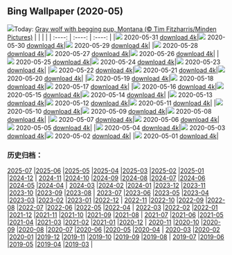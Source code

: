 ## Bing Wallpaper (2020-05)
![](http://cn.bing.com/th?id=OHR.WolfPup_EN-US2607981923_UHD.jpg&w=1000)Today: [Gray wolf with begging pup, Montana (© Tim Fitzharris/Minden Pictures)](http://cn.bing.com/th?id=OHR.WolfPup_EN-US2607981923_UHD.jpg)
|      |      |      |
| :----: | :----: | :----: |
|![](http://cn.bing.com/th?id=OHR.WolfPup_EN-US2607981923_UHD.jpg&pid=hp&w=384&h=216&rs=1&c=4) 2020-05-31 [download 4k](http://cn.bing.com/th?id=OHR.WolfPup_EN-US2607981923_UHD.jpg)|![](http://cn.bing.com/th?id=OHR.SantaCruzRiver_EN-US2549480300_UHD.jpg&pid=hp&w=384&h=216&rs=1&c=4) 2020-05-30 [download 4k](http://cn.bing.com/th?id=OHR.SantaCruzRiver_EN-US2549480300_UHD.jpg)|![](http://cn.bing.com/th?id=OHR.MarleyBeach_EN-US2494809879_UHD.jpg&pid=hp&w=384&h=216&rs=1&c=4) 2020-05-29 [download 4k](http://cn.bing.com/th?id=OHR.MarleyBeach_EN-US2494809879_UHD.jpg)|
|![](http://cn.bing.com/th?id=OHR.OldManWhiskers_EN-US2440561174_UHD.jpg&pid=hp&w=384&h=216&rs=1&c=4) 2020-05-28 [download 4k](http://cn.bing.com/th?id=OHR.OldManWhiskers_EN-US2440561174_UHD.jpg)|![](http://cn.bing.com/th?id=OHR.EvergladesShowers_EN-US2388821919_UHD.jpg&pid=hp&w=384&h=216&rs=1&c=4) 2020-05-27 [download 4k](http://cn.bing.com/th?id=OHR.EvergladesShowers_EN-US2388821919_UHD.jpg)|![](http://cn.bing.com/th?id=OHR.CheetahCubs_EN-US2332035796_UHD.jpg&pid=hp&w=384&h=216&rs=1&c=4) 2020-05-26 [download 4k](http://cn.bing.com/th?id=OHR.CheetahCubs_EN-US2332035796_UHD.jpg)|
|![](http://cn.bing.com/th?id=OHR.FreedomWall_EN-US2277219831_UHD.jpg&pid=hp&w=384&h=216&rs=1&c=4) 2020-05-25 [download 4k](http://cn.bing.com/th?id=OHR.FreedomWall_EN-US2277219831_UHD.jpg)|![](http://cn.bing.com/th?id=OHR.GreenanMaze_EN-US2220471188_UHD.jpg&pid=hp&w=384&h=216&rs=1&c=4) 2020-05-24 [download 4k](http://cn.bing.com/th?id=OHR.GreenanMaze_EN-US2220471188_UHD.jpg)|![](http://cn.bing.com/th?id=OHR.SunSalutation_EN-US2164003866_UHD.jpg&pid=hp&w=384&h=216&rs=1&c=4) 2020-05-23 [download 4k](http://cn.bing.com/th?id=OHR.SunSalutation_EN-US2164003866_UHD.jpg)|
|![](http://cn.bing.com/th?id=OHR.ReichenbachFalls_EN-US9352987746_UHD.jpg&pid=hp&w=384&h=216&rs=1&c=4) 2020-05-22 [download 4k](http://cn.bing.com/th?id=OHR.ReichenbachFalls_EN-US9352987746_UHD.jpg)|![](http://cn.bing.com/th?id=OHR.JeffHanson_EN-US3686199488_UHD.jpg&pid=hp&w=384&h=216&rs=1&c=4) 2020-05-21 [download 4k](http://cn.bing.com/th?id=OHR.JeffHanson_EN-US3686199488_UHD.jpg)|![](http://cn.bing.com/th?id=OHR.LavenderBee_EN-US2922501458_UHD.jpg&pid=hp&w=384&h=216&rs=1&c=4) 2020-05-20 [download 4k](http://cn.bing.com/th?id=OHR.LavenderBee_EN-US2922501458_UHD.jpg)|
|![](http://cn.bing.com/th?id=OHR.RoaringFork_EN-US2762183808_UHD.jpg&pid=hp&w=384&h=216&rs=1&c=4) 2020-05-19 [download 4k](http://cn.bing.com/th?id=OHR.RoaringFork_EN-US2762183808_UHD.jpg)|![](http://cn.bing.com/th?id=OHR.QatarMuseum_EN-US2624327100_UHD.jpg&pid=hp&w=384&h=216&rs=1&c=4) 2020-05-18 [download 4k](http://cn.bing.com/th?id=OHR.QatarMuseum_EN-US2624327100_UHD.jpg)|![](http://cn.bing.com/th?id=OHR.LofotenIslands_EN-US2533248925_UHD.jpg&pid=hp&w=384&h=216&rs=1&c=4) 2020-05-17 [download 4k](http://cn.bing.com/th?id=OHR.LofotenIslands_EN-US2533248925_UHD.jpg)|
|![](http://cn.bing.com/th?id=OHR.ArmedForces_EN-US2469522869_UHD.jpg&pid=hp&w=384&h=216&rs=1&c=4) 2020-05-16 [download 4k](http://cn.bing.com/th?id=OHR.ArmedForces_EN-US2469522869_UHD.jpg)|![](http://cn.bing.com/th?id=OHR.NorthRimOpens_EN-US8744833658_UHD.jpg&pid=hp&w=384&h=216&rs=1&c=4) 2020-05-15 [download 4k](http://cn.bing.com/th?id=OHR.NorthRimOpens_EN-US8744833658_UHD.jpg)|![](http://cn.bing.com/th?id=OHR.BaliRiceHarvest_EN-US2268300291_UHD.jpg&pid=hp&w=384&h=216&rs=1&c=4) 2020-05-14 [download 4k](http://cn.bing.com/th?id=OHR.BaliRiceHarvest_EN-US2268300291_UHD.jpg)|
|![](http://cn.bing.com/th?id=OHR.MooseWatching_EN-US2214823502_UHD.jpg&pid=hp&w=384&h=216&rs=1&c=4) 2020-05-13 [download 4k](http://cn.bing.com/th?id=OHR.MooseWatching_EN-US2214823502_UHD.jpg)|![](http://cn.bing.com/th?id=OHR.FlorenceNightingale_EN-US2120799578_UHD.jpg&pid=hp&w=384&h=216&rs=1&c=4) 2020-05-12 [download 4k](http://cn.bing.com/th?id=OHR.FlorenceNightingale_EN-US2120799578_UHD.jpg)|![](http://cn.bing.com/th?id=OHR.OldPatriarchTree_EN-US1608150295_UHD.jpg&pid=hp&w=384&h=216&rs=1&c=4) 2020-05-11 [download 4k](http://cn.bing.com/th?id=OHR.OldPatriarchTree_EN-US1608150295_UHD.jpg)|
|![](http://cn.bing.com/th?id=OHR.ZebraMom_EN-US1905224456_UHD.jpg&pid=hp&w=384&h=216&rs=1&c=4) 2020-05-10 [download 4k](http://cn.bing.com/th?id=OHR.ZebraMom_EN-US1905224456_UHD.jpg)|![](http://cn.bing.com/th?id=OHR.BarnOwlMigration_EN-US1831112399_UHD.jpg&pid=hp&w=384&h=216&rs=1&c=4) 2020-05-09 [download 4k](http://cn.bing.com/th?id=OHR.BarnOwlMigration_EN-US1831112399_UHD.jpg)|![](http://cn.bing.com/th?id=OHR.ChampsVEDay_EN-US3938798120_UHD.jpg&pid=hp&w=384&h=216&rs=1&c=4) 2020-05-08 [download 4k](http://cn.bing.com/th?id=OHR.ChampsVEDay_EN-US3938798120_UHD.jpg)|
|![](http://cn.bing.com/th?id=OHR.WildflowerWeek_EN-US0188713175_UHD.jpg&pid=hp&w=384&h=216&rs=1&c=4) 2020-05-07 [download 4k](http://cn.bing.com/th?id=OHR.WildflowerWeek_EN-US0188713175_UHD.jpg)|![](http://cn.bing.com/th?id=OHR.SiegeofCusco_EN-US6660036620_UHD.jpg&pid=hp&w=384&h=216&rs=1&c=4) 2020-05-06 [download 4k](http://cn.bing.com/th?id=OHR.SiegeofCusco_EN-US6660036620_UHD.jpg)|![](http://cn.bing.com/th?id=OHR.CordovanCourts_EN-US4311661710_UHD.jpg&pid=hp&w=384&h=216&rs=1&c=4) 2020-05-05 [download 4k](http://cn.bing.com/th?id=OHR.CordovanCourts_EN-US4311661710_UHD.jpg)|
|![](http://cn.bing.com/th?id=OHR.LastJedi_EN-US6415775481_UHD.jpg&pid=hp&w=384&h=216&rs=1&c=4) 2020-05-04 [download 4k](http://cn.bing.com/th?id=OHR.LastJedi_EN-US6415775481_UHD.jpg)|![](http://cn.bing.com/th?id=OHR.LaughingOwl_EN-US6301340149_UHD.jpg&pid=hp&w=384&h=216&rs=1&c=4) 2020-05-03 [download 4k](http://cn.bing.com/th?id=OHR.LaughingOwl_EN-US6301340149_UHD.jpg)|![](http://cn.bing.com/th?id=OHR.KasbahRoses_EN-US6066255132_UHD.jpg&pid=hp&w=384&h=216&rs=1&c=4) 2020-05-02 [download 4k](http://cn.bing.com/th?id=OHR.KasbahRoses_EN-US6066255132_UHD.jpg)|
|![](http://cn.bing.com/th?id=OHR.KubotaGarden_EN-US5986864816_UHD.jpg&pid=hp&w=384&h=216&rs=1&c=4) 2020-05-01 [download 4k](http://cn.bing.com/th?id=OHR.KubotaGarden_EN-US5986864816_UHD.jpg)|
### 历史归档：
[2025-07](/picture/2025-07/) |[2025-06](/picture/2025-06/) |[2025-05](/picture/2025-05/) |[2025-04](/picture/2025-04/) |[2025-03](/picture/2025-03/) |[2025-02](/picture/2025-02/) |[2025-01](/picture/2025-01/) |[2024-12](/picture/2024-12/) |
[2024-11](/picture/2024-11/) |[2024-10](/picture/2024-10/) |[2024-09](/picture/2024-09/) |[2024-08](/picture/2024-08/) |[2024-07](/picture/2024-07/) |[2024-06](/picture/2024-06/) |[2024-05](/picture/2024-05/) |[2024-04](/picture/2024-04/) |
[2024-03](/picture/2024-03/) |[2024-02](/picture/2024-02/) |[2024-01](/picture/2024-01/) |[2023-12](/picture/2023-12/) |[2023-11](/picture/2023-11/) |[2023-10](/picture/2023-10/) |[2023-09](/picture/2023-09/) |[2023-08](/picture/2023-08/) |
[2023-07](/picture/2023-07/) |[2023-06](/picture/2023-06/) |[2023-05](/picture/2023-05/) |[2023-04](/picture/2023-04/) |[2023-03](/picture/2023-03/) |[2023-02](/picture/2023-02/) |[2023-01](/picture/2023-01/) |[2022-12](/picture/2022-12/) |
[2022-11](/picture/2022-11/) |[2022-10](/picture/2022-10/) |[2022-09](/picture/2022-09/) |[2022-08](/picture/2022-08/) |[2022-07](/picture/2022-07/) |[2022-06](/picture/2022-06/) |[2022-05](/picture/2022-05/) |[2022-04](/picture/2022-04/) |
[2022-03](/picture/2022-03/) |[2022-02](/picture/2022-02/) |[2022-01](/picture/2022-01/) |[2021-12](/picture/2021-12/) |[2021-11](/picture/2021-11/) |[2021-10](/picture/2021-10/) |[2021-09](/picture/2021-09/) |[2021-08](/picture/2021-08/) |
[2021-07](/picture/2021-07/) |[2021-06](/picture/2021-06/) |[2021-05](/picture/2021-05/) |[2021-04](/picture/2021-04/) |[2021-03](/picture/2021-03/) |[2021-02](/picture/2021-02/) |[2021-01](/picture/2021-01/) |[2020-12](/picture/2020-12/) |
[2020-11](/picture/2020-11/) |[2020-10](/picture/2020-10/) |[2020-09](/picture/2020-09/) |[2020-08](/picture/2020-08/) |[2020-07](/picture/2020-07/) |[2020-06](/picture/2020-06/) |[2020-05](/picture/2020-05/) |[2020-04](/picture/2020-04/) |
[2020-03](/picture/2020-03/) |[2020-02](/picture/2020-02/) |[2020-01](/picture/2020-01/) |[2019-12](/picture/2019-12/) |[2019-11](/picture/2019-11/) |[2019-10](/picture/2019-10/) |[2019-09](/picture/2019-09/) |[2019-08](/picture/2019-08/) |
[2019-07](/picture/2019-07/) |[2019-06](/picture/2019-06/) |[2019-05](/picture/2019-05/) |[2019-04](/picture/2019-04/) |[2019-03](/picture/2019-03/) |
